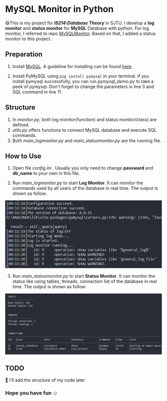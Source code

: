 # MySQL Monitor in Python

:smile:This is my project for ***IS214:Database Theory*** in SJTU. I develop a **log monitor** and **status monitor** for **MySQL** Database with python. For log monitor, I referred to repo [MySQLMonitor](https://github.com/TheKingOfDuck/MySQLMonitor). Based on that, I added a status monitor to this project.

## Preparation
1. Install [MySQL](https://www.mysql.com/). A guideline for installing can be found [here](http://www.runoob.com/mysql/mysql-install.html?tdsourcetag=s_pctim_aiomsg).

2. Install PyMySQL using <code>pip install pymysql</code> in your terminal. If you install pymysql successfully, you can run *pymysql_demo.py* to take a peek of pymysql. Don't forget to change the parameters in line 3 and SQL command in line 11.

## Structure
1. In *monitor.py*, both log monitor(function) and status monitor(class) are defined.
2. *utils.py* offers functions to connect MySQL database and execute SQL commands.
3. Both *main_logmonitor.py* and *main_statusmonitor.py* are the running file.

## How to Use
1. Open file *config.ini* . Usually you only need to change **passward** and **db_name** to your own in this file.

2. Run *main_logmonitor.py* to start **Log Monitor**. It can monitor the commands used by all users of the database in real time. The output is shown as follow:

![log monitor](/screenshots/log_monitor.jpg)


3. Run *main_statusmonitor.py* to start **Status Monitor**. It can monitor the status like using tables, threads, connection list of the database in real time. The output is shown as follow:

![status monitor](/screenshots/status_monitor.jpg)

## TODO
:triangular_flag_on_post: I'll add the structure of my code later 


### Hope you have fun :relaxed:
